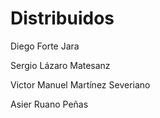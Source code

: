# Distribuidos

Diego Forte Jara <p>
Sergio Lázaro Matesanz <p>
Victor Manuel Martínez Severiano <p>
Asier Ruano Peñas <p>



